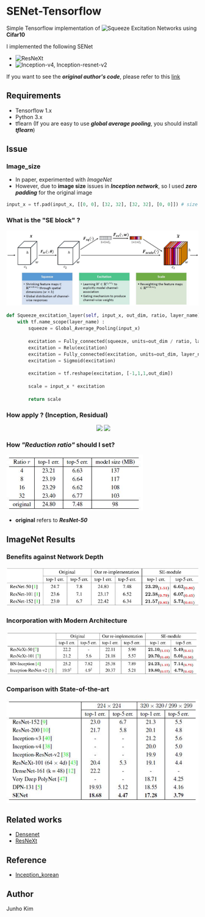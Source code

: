 # SENet-Tensorflow
Simple Tensorflow implementation of ![Squeeze Excitation Networks](https://arxiv.org/abs/1709.01507) using **Cifar10** 

I implemented the following SENet
* ![ResNeXt](https://arxiv.org/abs/1611.05431)
* ![Inception-v4, Inception-resnet-v2](https://arxiv.org/abs/1602.07261)

If you want to see the ***original author's code***, please refer to this [link](https://github.com/hujie-frank/SENet)



## Requirements
* Tensorflow 1.x
* Python 3.x
* tflearn (If you are easy to use ***global average pooling***, you should install ***tflearn***)

## Issue
### Image_size
* In paper, experimented with *ImageNet*
* However, due to **image size** issues in ***Inception network***, so I used ***zero padding*** for the original image
```python
input_x = tf.pad(input_x, [[0, 0], [32, 32], [32, 32], [0, 0]]) # size 32x32 -> 96x96
```
### What is the "SE block" ?
![senet](./assests/senet_block.JPG)
```python
def Squeeze_excitation_layer(self, input_x, out_dim, ratio, layer_name):
    with tf.name_scope(layer_name) :
        squeeze = Global_Average_Pooling(input_x)

        excitation = Fully_connected(squeeze, units=out_dim / ratio, layer_name=layer_name+'_fully_connected1')
        excitation = Relu(excitation)
        excitation = Fully_connected(excitation, units=out_dim, layer_name=layer_name+'_fully_connected2')
        excitation = Sigmoid(excitation)

        excitation = tf.reshape(excitation, [-1,1,1,out_dim])

        scale = input_x * excitation

        return scale
```

### How apply ? (Inception, Residual)
<div align="center">
   <img src="https://github.com/hujie-frank/SENet/blob/master/figures/SE-Inception-module.jpg" width="420">
  <img src="https://github.com/hujie-frank/SENet/blob/master/figures/SE-ResNet-module.jpg"  width="420">
</div>

### How *"Reduction ratio"* should I set?
![reduction](./assests/ratio.JPG)
* **original** refers to ***ResNet-50***

## ImageNet Results
### Benefits against Network Depth
![depth](./assests/benefit.JPG)

### Incorporation with Modern Architecture
![incorporation](./assests/incorporation.JPG)

### Comparison with State-of-the-art
![compare](./assests/state_of_art.JPG)

## Related works
* [Densenet](https://github.com/taki0112/Densenet-Tensorflow)
* [ResNeXt](https://github.com/taki0112/ResNeXt-Tensorflow)

## Reference
* [Inception_korean](https://norman3.github.io/papers/docs/google_inception.html)

## Author
Junho Kim
